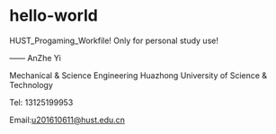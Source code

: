 # hello-world
HUST_Progaming_Workfile!
Only for personal study use!

——
AnZhe Yi

Mechanical & Science Engineering
Huazhong University of Science & Technology

Tel: 13125199953

Email:u201610611@hust.edu.cn
